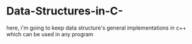 # Data-Structures-in-C-
here, i'm going to keep data structure's general implementations in c++ which can be used in any program
